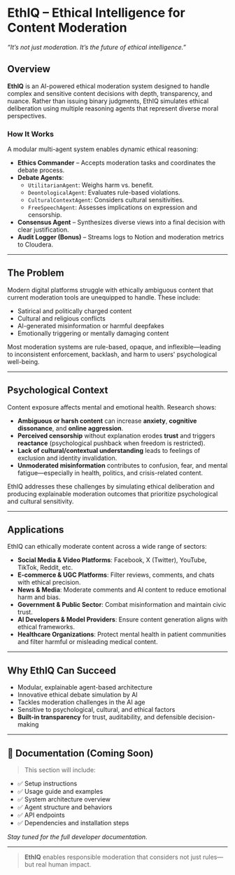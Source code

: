 # EthIQ – Ethical Intelligence for Content Moderation  
*“It’s not just moderation. It’s the future of ethical intelligence.”*

## Overview

**EthIQ** is an AI-powered ethical moderation system designed to handle complex and sensitive content decisions with depth, transparency, and nuance. Rather than issuing binary judgments, EthIQ simulates ethical deliberation using multiple reasoning agents that represent diverse moral perspectives.

### How It Works

A modular multi-agent system enables dynamic ethical reasoning:

- **Ethics Commander** – Accepts moderation tasks and coordinates the debate process.
- **Debate Agents**:
  - `UtilitarianAgent`: Weighs harm vs. benefit.
  - `DeontologicalAgent`: Evaluates rule-based violations.
  - `CulturalContextAgent`: Considers cultural sensitivities.
  - `FreeSpeechAgent`: Assesses implications on expression and censorship.
- **Consensus Agent** – Synthesizes diverse views into a final decision with clear justification.
- **Audit Logger (Bonus)** – Streams logs to Notion and moderation metrics to Cloudera.

---

## The Problem

Modern digital platforms struggle with ethically ambiguous content that current moderation tools are unequipped to handle. These include:

- Satirical and politically charged content  
- Cultural and religious conflicts  
- AI-generated misinformation or harmful deepfakes  
- Emotionally triggering or mentally damaging content  

Most moderation systems are rule-based, opaque, and inflexible—leading to inconsistent enforcement, backlash, and harm to users' psychological well-being.

---

## Psychological Context

Content exposure affects mental and emotional health. Research shows:

- **Ambiguous or harsh content** can increase **anxiety**, **cognitive dissonance**, and **online aggression**.  
- **Perceived censorship** without explanation erodes **trust** and triggers **reactance** (psychological pushback when freedom is restricted).  
- **Lack of cultural/contextual understanding** leads to feelings of exclusion and identity invalidation.  
- **Unmoderated misinformation** contributes to confusion, fear, and mental fatigue—especially in health, politics, and crisis-related content.  

EthIQ addresses these challenges by simulating ethical deliberation and producing explainable moderation outcomes that prioritize psychological and cultural sensitivity.

---

## Applications

EthIQ can ethically moderate content across a wide range of sectors:

- **Social Media & Video Platforms**: Facebook, X (Twitter), YouTube, TikTok, Reddit, etc.  
- **E-commerce & UGC Platforms**: Filter reviews, comments, and chats with ethical precision.  
- **News & Media**: Moderate comments and AI content to reduce emotional harm and bias.  
- **Government & Public Sector**: Combat misinformation and maintain civic trust.  
- **AI Developers & Model Providers**: Ensure content generation aligns with ethical frameworks.  
- **Healthcare Organizations**: Protect mental health in patient communities and filter harmful or misleading medical content.  

---

## Why EthIQ Can Succeed

- Modular, explainable agent-based architecture  
- Innovative ethical debate simulation by AI  
- Tackles moderation challenges in the AI age  
- Sensitive to psychological, cultural, and ethical factors  
- **Built-in transparency** for trust, auditability, and defensible decision-making  

---

## 📘 Documentation (Coming Soon)

> This section will include:

- ✅ Setup instructions  
- ✅ Usage guide and examples  
- ✅ System architecture overview  
- ✅ Agent structure and behaviors  
- ✅ API endpoints  
- ✅ Dependencies and installation steps  

*Stay tuned for the full developer documentation.*

---

> **EthIQ** enables responsible moderation that considers not just rules—but real human impact.
